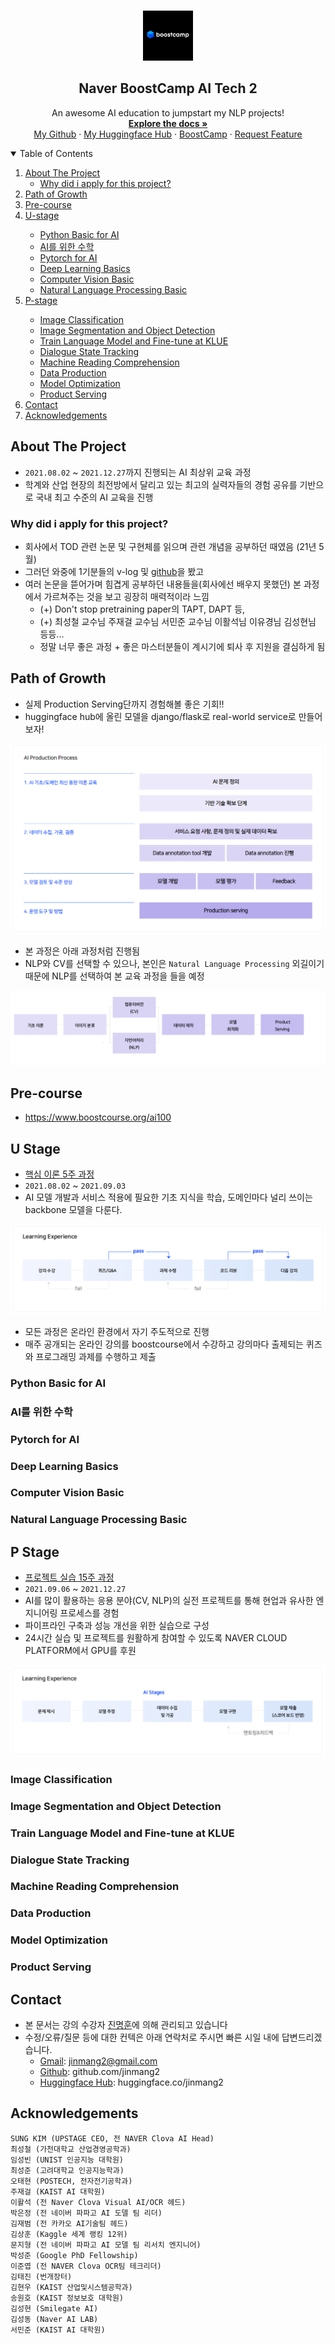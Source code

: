 <!-- PROJECT LOGO -->
<br />
<p align="center">
  <a href="https://boostcamp.connect.or.kr/">
    <img src="assets/img/boostcamp.png" alt="Logo" width="80" height="80">
  </a>

  <h2 align="center">Naver BoostCamp AI Tech 2</h2>

  <p align="center">
    An awesome AI education to jumpstart my NLP projects!
    <br />
    <a href="https://github.com/jinmang2/BoostCamp_AI_Tech_2/README.md"><strong>Explore the docs »</strong></a>
    <br />
    <a href="https://github.com/jinmang2">My Github</a>
    ·
    <a href="https://huggingface.co/jinmang2">My Huggingface Hub</a>
    ·
    <a href="https://boostcamp.connect.or.kr/">BoostCamp</a>
    ·
    <a href="https://github.com/jinmang2/BoostCamp_AI_Tech_2/issues">Request Feature</a>
  </p>
</p>

<details open="open">
  <summary>Table of Contents</summary>
  <ol>
    <li>
      <a href="#about-the-project">About The Project</a>
      <ul>
        <li><a href="#why-did-i-apply-for-this-project?">Why did i apply for this project?</a>
        </li>
        <!-- <li><a href="#after-this-project-is-over">After this project is over</li> -->
      </ul>
    </li>
    <li>
      <a href="#path-of-growth">Path of Growth</a>
      <!-- <ul>
        <li><a href="#prerequisites">Prerequisites</a></li>
        <li><a href="#installation">Installation</a></li>
      </ul> -->
    </li>
    <li><a href="#pre-course">Pre-course</a></li>
    <li><a href="#u-stage">U-stage</a></li>
      <ul>
        <li><a href="#python-basic-for-ai">Python Basic for AI</a></li>
        <li><a href="#ai를-위한-수학">AI를 위한 수학</a></li>
        <li><a href="#pytorch-for-ai">Pytorch for AI</a></li>
        <li><a href="#deep-learning-basics">Deep Learning Basics</a></li>
        <li><a href="#computer-vision-basic">Computer Vision Basic</a></li>
        <li><a href="#natural-language-processing-basic">Natural Language Processing Basic</a></li>
      </ul>
    <li><a href="#p-stage">P-stage</a></li>
      <ul>
        <li><a href="#image-classification">Image Classification</a></li>
        <li><a href="#image-segmentation-and-object-detection">Image Segmentation and Object Detection</a></li>
        <li><a href="#train-language-model-and-fine-tune-at-klue">Train Language Model and Fine-tune at KLUE</a></li>
        <li><a href="#dialogue-state-tracking">Dialogue State Tracking</a></li>
        <li><a href="#machine-reading-comprehension">Machine Reading Comprehension</a></li>
        <li><a href="#data-production">Data Production</a></li>
        <li><a href="#model-optimization">Model Optimization</a></li>
        <li><a href="#product-serving">Product Serving</a></li>
      </ul>
    <li><a href="#contact">Contact</a></li>
    <li><a href="#acknowledgements">Acknowledgements</a></li>
  </ol>
</details>

<!-- ABOUT THE PROJECT -->
## About The Project
- `2021.08.02` ~ `2021.12.27`까지 진행되는 AI 최상위 교육 과정
- 학계와 산업 현장의 최전방에서 달리고 있는 최고의 실력자들의 경험 공유를 기반으로 국내 최고 수준의 AI 교육을 진행

### Why did i apply for this project?
- 회사에서 TOD 관련 논문 및 구현체를 읽으며 관련 개념을 공부하던 때였음 (21년 5월)
- 그러던 와중에 1기분들의 v-log 및 [github](https://github.com/ydy8989/boostcamp)을 봤고
- 여러 논문을 뜯어가며 힘겹게 공부하던 내용들을(회사에선 배우지 못했던) 본 과정에서 가르쳐주는 것을 보고 굉장히 매력적이라 느낌
  - (+) Don't stop pretraining paper의 TAPT, DAPT 등,
  - (+) 최성철 교수님 주재걸 교수님 서민준 교수님 이활석님 이유경님 김성현님 등등...
  - 정말 너무 좋은 과정 + 좋은 마스터분들이 계시기에 퇴사 후 지원을 결심하게 됨


## Path of Growth
- 실제 Production Serving단까지 경험해볼 좋은 기회!!
- huggingface hub에 올린 모델을 django/flask로 real-world service로 만들어보자!

[![img](assets/img/ai_production_process.png)](https://boostcamp.connect.or.kr/program_ai.html)

- 본 과정은 아래 과정처럼 진행됨
- NLP와 CV를 선택할 수 있으나, 본인은 `Natural Language Processing` 외길이기 때문에 NLP를 선택하여 본 교육 과정을 들을 예정

[![img](assets/img/ai_production_process2.png)](https://boostcamp.connect.or.kr/program_ai.html)

## Pre-course
- https://www.boostcourse.org/ai100

## U Stage
- [핵심 이론 5주 과정](https://github.com/jinmang2/BoostCamp_AI_Tech_2/u-stage)
- `2021.08.02` ~ `2021.09.03`
- AI 모델 개발과 서비스 적용에 필요한 기초 지식을 학습, 도메인마다 널리 쓰이는 backbone 모델을 다룬다.

[![u-stage](assets/img/u_stage.png)](https://boostcamp.connect.or.kr/program_ai.html)

- 모든 과정은 온라인 환경에서 자기 주도적으로 진행
- 매주 공개되는 온라인 강의를 boostcourse에서 수강하고 강의마다 출제되는 퀴즈와 프로그래밍 과제를 수행하고 제출

### Python Basic for AI
### AI를 위한 수학
### Pytorch for AI
### Deep Learning Basics
### Computer Vision Basic
### Natural Language Processing Basic

## P Stage
- [프로젝트 실습 15주 과정](https://github.com/jinmang2/BoostCamp_AI_Tech_2/p-stage)
- `2021.09.06` ~ `2021.12.27`
- AI를 많이 활용하는 응용 분야(CV, NLP)의 실전 프로젝트를 통해 현업과 유사한 엔지니어링 프로세스를 경험
- 파이프라인 구축과 성능 개선을 위한 실습으로 구성
- 24시간 실습 및 프로젝트를 원활하게 참여할 수 있도록 NAVER CLOUD PLATFORM에서 GPU를 후원

[![p-stage](assets/img/p_stage.png)](https://boostcamp.connect.or.kr/program_ai.html)

### Image Classification
### Image Segmentation and Object Detection
### Train Language Model and Fine-tune at KLUE
### Dialogue State Tracking
### Machine Reading Comprehension
### Data Production
### Model Optimization
### Product Serving


<!-- CONTACT -->
## Contact
- 본 문서는 강의 수강자 [진명훈](https://github.com/jinmang2)에 의해 관리되고 있습니다
- 수정/오류/질문 등에 대한 컨텍은 아래 연락처로 주시면 빠른 시일 내에 답변드리겠습니다.
  - [Gmail](jinmang2@gmail.com): jinmang2@gmail.com
  - [Github](https://github.com/jinmang2): github.com/jinmang2
  - [Huggingface Hub](huggingface.co/jinmang2): huggingface.co/jinmang2


<!-- ACKNOWLEDGEMENTS -->
## Acknowledgements
```
SUNG KIM (UPSTAGE CEO, 전 NAVER Clova AI Head)
최성철 (가천대학교 산업경영공학과)
임성빈 (UNIST 인공지능 대학원)
최성준 (고려대학교 인공지능학과)
오태현 (POSTECH, 전자전기공학과)
주재걸 (KAIST AI 대학원)
이활석 (전 Naver Clova Visual AI/OCR 헤드)
박은정 (전 네이버 파파고 AI 도델 팀 리더)
김재범 (전 카카오 AI기술팀 헤드)
김상훈 (Kaggle 세계 랭킹 12위)
문지형 (전 네이버 파파고 AI 모델 팀 리서치 엔지니어)
박성준 (Google PhD Fellowship)
이준엽 (전 NAVER Clova OCR팀 테크리더)
김태진 (번개장터)
김현우 (KAIST 산업및시스템공학과)
송원호 (KAIST 정보보호 대학원)
김성현 (Smilegate AI)
김성동 (Naver AI LAB)
서민준 (KAIST AI 대학원)
```
